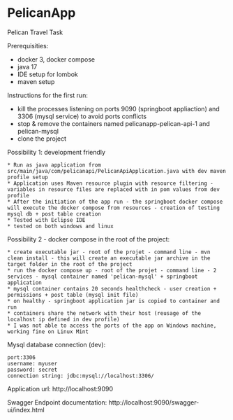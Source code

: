 # PelicanApp
Pelican Travel Task

Prerequisities:
* docker 3, docker compose
* java 17
* IDE setup for lombok
* maven setup

Instructions for the first run:

* kill the processes listening on ports 9090 (springboot appliaction) and 3306 (mysql service) to avoid ports conflicts
* stop & remove the containers named pelicanapp-pelican-api-1 and pelican-mysql
* clone the project

Possibility 1: development friendly

    * Run as java application from src/main/java/com/pelicanapi/PelicanApiApplication.java with dev maven profile setup
    * Application uses Maven resource plugin with resource filtering - variables in resource files are replaced with in pom values from dev profile
    * After the initiation of the app run - the springboot docker compose will execute the docker compose from resources - creation of testing mysql db + post table creation
    * Tested with Eclipse IDE
	* tested on both windows and linux
Possibility 2 - docker compose in the root of the project:

    * create executable jar - root of the projet - command line - mvn clean install - this will create an executable jar archive in the target folder in the root of the project
    * run the docker compose up - root of the projet - command line - 2 services - mysql container named 'pelican-mysql' + springboot application
    * mysql container contains 20 seconds healthcheck - user creation + permissions + post table (mysql init file)
    * on healthy - springboot application jar is copied to container and run 
    * containers share the network with their host (reusage of the localhost ip defined in dev profile)
	* I was not able to access the ports of the app on Windows machine, working fine on Linux Mint

Mysql database connection (dev):

    port:3306
    username: myuser
    password: secret
    connection string: jdbc:mysql://localhost:3306/

Application url: http://localhost:9090


Swagger Endpoint documentation: http://localhost:9090/swagger-ui/index.html
